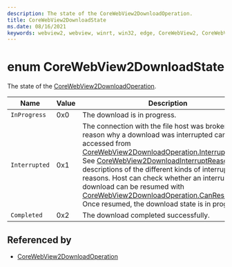 ```yaml
---
description: The state of the CoreWebView2DownloadOperation.
title: CoreWebView2DownloadState
ms.date: 08/16/2021
keywords: webview2, webview, winrt, win32, edge, CoreWebView2, CoreWebView2Controller, browser control, edge html, CoreWebView2DownloadState
---
```


# enum CoreWebView2DownloadState

The state of the [CoreWebView2DownloadOperation](corewebview2downloadoperation.md).

| Name |  Value | Description |
|--|--|--|
|`InProgress` | 0x0  |  The download is in progress.|
|`Interrupted` | 0x1  |  The connection with the file host was broken. The reason why a download was interrupted can accessed from [CoreWebView2DownloadOperation.InterruptReason](corewebview2downloadoperation.md#interruptreason). See [CoreWebView2DownloadInterruptReason](corewebview2downloadinterruptreason.md) for descriptions of the different kinds of interrupt reasons. Host can check whether an interrupted download can be resumed with [CoreWebView2DownloadOperation.CanResume](corewebview2downloadoperation.md#canresume). Once resumed, the download state is in progress.|
|`Completed` | 0x2  |  The download completed successfully.|


## Referenced by

- [CoreWebView2DownloadOperation](corewebview2downloadoperation.md)
